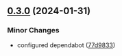 ## [0.3.0](https://github.com/zhid0399123/relit/compare/0.2.0...0.3.0) (2024-01-31)

### Minor Changes 

- configured dependabot ([77d9833](https://github.com/zhid0399123/relit/commit/77d98338e5e66f22f8f35186c563c2b5d02cfb6c))

